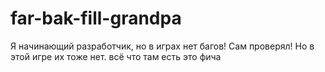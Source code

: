 # far-bak-fill-grandpa
Я начинающий разработчик, но в играх нет багов! Сам проверял! Но в этой игре их тоже нет. всё что там есть это фича
